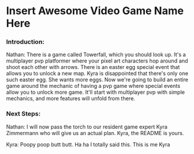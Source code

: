 # Insert Awesome Video Game Name Here

### Introduction:

Nathan: There is a game called Towerfall, which you should look up. It's a multiplayer pvp platformer where your pixel art characters hop around and shoot each other with arrows.
There is an easter egg special event that allows you to unlock a new map. Kyra is disappointed that there's only one such easter egg. She wants more eggs. Now we're going to build an entire game around the mechanic of having a pvp game where special events allow you to unlock more game. It'll start with multiplayer pvp with simple mechanics, and more features will unfold from there.

### Next Steps:
Nathan: I will now pass the torch to our resident game expert Kyra Zimmermann who will give us an actual plan. Kyra, the README is yours.

Kyra: Poopy poop butt butt. Ha ha I totally said this. This is me Kyra
